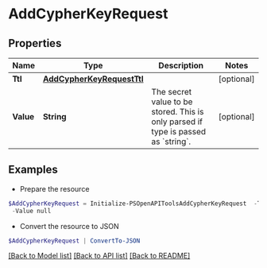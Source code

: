# AddCypherKeyRequest
## Properties

Name | Type | Description | Notes
------------ | ------------- | ------------- | -------------
**Ttl** | [**AddCypherKeyRequestTtl**](AddCypherKeyRequestTtl.md) |  | [optional] 
**Value** | **String** | The secret value to be stored. This is only parsed if type is passed as &#x60;string&#x60;. | [optional] 

## Examples

- Prepare the resource
```powershell
$AddCypherKeyRequest = Initialize-PSOpenAPIToolsAddCypherKeyRequest  -Ttl null `
 -Value null
```

- Convert the resource to JSON
```powershell
$AddCypherKeyRequest | ConvertTo-JSON
```

[[Back to Model list]](../README.md#documentation-for-models) [[Back to API list]](../README.md#documentation-for-api-endpoints) [[Back to README]](../README.md)

